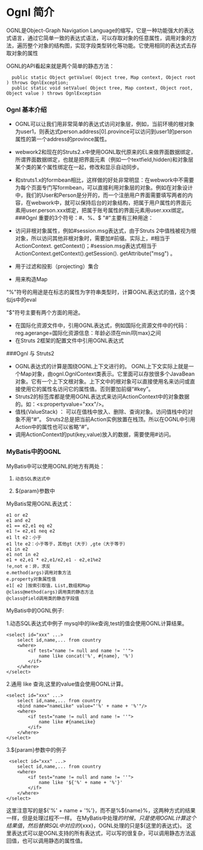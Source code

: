 # Ognl 简介
  OGNL是Object-Graph Navigation Language的缩写，它是一种功能强大的表达式语言，通过它简单一致的表达式语法，可以存取对象的任意属性，调用对象的方法，遍历整个对象的结构图，实现字段类型转化等功能。它使用相同的表达式去存取对象的属性

  OGNL的API看起来就是两个简单的静态方法：

	  public static Object getValue( Object tree, Map context, Object root ) throws OgnlException;
	  public static void setValue( Object tree, Map context, Object root, Object value ) throws OgnlException

### Ognl 基本介绍
  - OGNL可以让我们用非常简单的表达式访问对象层，例如，当前环境的根对象为user1，则表达式person.address[0].province可以访问到user1的person属性的第一个address的province属性。
  - webwork2和现在的Struts2.x中使用OGNL取代原来的EL来做界面数据绑定，所谓界面数据绑定，也就是把界面元素（例如一个textfield,hidden)和对象层某个类的某个属性绑定在一起，修改和显示自动同步。
  - 和struts1.x的formbean相比，这样做的好处非常明显：在webwork中不需要为每个页面专门写formbean，可以直接利用对象层的对象。例如在对象设计中，我们的User和Person是分开的，而一个注册用户界面需要填写两者的内容，在webwork中，就可以保持后台的对象结构，把属于用户属性的界面元素用user.person.xxx绑定，把属于账号属性的界面元素用user.xxx绑定。
###Ognl 重要的3个符号：#、%、$
 "#"主要有三种用途：

  - 访问非根对象属性，例如#session.msg表达式，由于Struts 2中值栈被视为根对象，所以访问其他非根对象时，需要加#前缀。实际上，#相当于ActionContext. getContext()；#session.msg表达式相当于ActionContext.getContext().getSession(). getAttribute("msg") 。
  - 用于过滤和投影（projecting）集合
  - 用来构造Map

"%"符号的用途是在标志的属性为字符串类型时，计算OGNL表达式的值，这个类似js中的eval 

"$"符号主要有两个方面的用途。

  - 在国际化资源文件中，引用OGNL表达式，例如国际化资源文件中的代码：reg.agerange=国际化资源信息：年龄必须在${min}同${max}之间
  - 在Struts 2框架的配置文件中引用OGNL表达式

###Ognl 与 Struts2 
  - OGNL表达式的计算是围绕OGNL上下文进行的。
   OGNL上下文实际上就是一个Map对象，由ognl.OgnlContext类表示。它里面可以存放很多个JavaBean对象。它有一个上下文根对象。上下文中的根对象可以直接使用名来访问或直接使用它的属性名访问它的属性值。否则要加前缀“#key”。
  - Struts2的标签库都是使用OGNL表达式来访问ActionContext中的对象数据的。如：<s:propertyvalue="xxx"/>。
  - 值栈(ValueStack) ：
   可以在值栈中放入、删除、查询对象。访问值栈中的对象不用“#”。
   Struts2总是把当前Action实例放置在栈顶。所以在OGNL中引用Action中的属性也可以省略“#”。
  - 调用ActionContext的put(key,value)放入的数据，需要使用#访问。

### MyBatis中的OGNL
  MyBatis中可以使用OGNL的地方有两处：

  1.     动态SQL表达式中
  2.    ${param}参数中

MyBatis常用OGNL表达式：

	e1 or e2
	e1 and e2
	e1 == e2,e1 eq e2
	e1 != e2,e1 neq e2
	e1 lt e2：小于
	e1 lte e2：小于等于，其他gt（大于）,gte（大于等于）
	e1 in e2
	e1 not in e2
	e1 + e2,e1 * e2,e1/e2,e1 - e2,e1%e2
	!e,not e：非，求反
	e.method(args)调用对象方法
	e.property对象属性值
	e1[ e2 ]按索引取值，List,数组和Map
	@class@method(args)调用类的静态方法
	@class@field调用类的静态字段值

 MyBatis中的OGNL例子:

1.动态SQL表达式中例子 mysql中的like查询,test的值会使用OGNL计算结果。

	<select id="xxx" ...>
	    select id,name,... from country
	    <where>
	        <if test="name != null and name != ''">
	            name like concat('%', #{name}, '%')
	        </if>
	    </where>
	</select>

2.通用 like 查询,这里<bind>的value值会使用OGNL计算。

	<select id="xxx" ...>
	    select id,name,... from country
	    <bind name="nameLike" value="'%' + name + '%'"/>
	    <where>
	        <if test="name != null and name != ''">
	            name like #{nameLike}
	        </if>
	    </where>
	</select>

3.${param}参数中的例子

	 <select id="xxx" ...>
	    select id,name,... from country
	    <where>
	        <if test="name != null and name != ''">
	            name like '${'%' + name + '%'}'
	        </if>
	    </where>
	</select>

这里注意写的是${'%' + name + '%'}，而不是%${name}%，这两种方式的结果一样，但是处理过程不一样。
在MyBatis中处理${}的时候，只是使用OGNL计算这个结果值，然后替换SQL中对应的${xxx}，OGNL处理的只是${这里的表达式}。
这里表达式可以是OGNL支持的所有表达式，可以写的很复杂，可以调用静态方法返回值，也可以调用静态的属性值。
